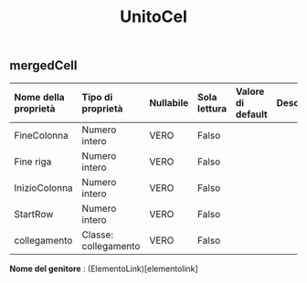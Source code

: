 ﻿---
title: UnitoCel
second_title: Aspose.Cells Cloud Documen
type: docs
url: /it/specification/model/mergedcell/
description: "Aspose.Cells Specifica del modello cloud: MergedCell. Gestisci facilmente Excel e altri fogli di calcolo con funzionalità come apertura, generazione, modifica, divisione, unione, confronto e conversione"
weight: 50
---
## **mergedCell**

 

| Nome della proprietà| Tipo di proprietà| Nullabile| Sola lettura| Valore di default| Descrizione|
|:- |:- |:- |:- |:- |:- |
| FineColonna| Numero intero| VERO| Falso|||
| Fine riga| Numero intero| VERO| Falso|||
| InizioColonna| Numero intero| VERO| Falso|||
| StartRow| Numero intero| VERO| Falso|||
| collegamento| Classe: collegamento| VERO| Falso|||

**Nome del genitore** : (ElementoLink)[elementolink]